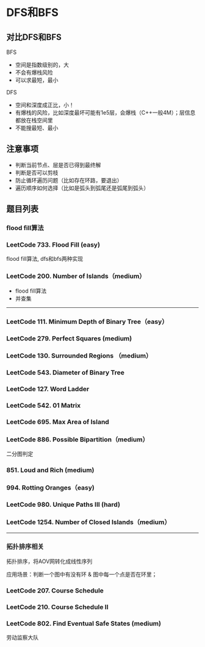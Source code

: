 # DFS和BFS

## 对比DFS和BFS

BFS

- 空间是指数级别的，大
- 不会有爆栈风险
- 可以求最短，最小

DFS

- 空间和深度成正比，小！
- 有爆栈的风险，比如深度最坏可能有1e5层，会爆栈（C++一般4M）；层信息都放在栈空间里
- 不能搜最短、最小

## 注意事项

- 判断当前节点、层是否已得到最终解
- 判断是否可以剪枝
- 防止循环遍历问题（比如存在环路，要退出）
- 遍历顺序如何选择（比如是弧头到弧尾还是弧尾到弧头）

## 题目列表

### flood fill算法

### LeetCode 733. Flood Fill (easy)

flood fill算法, dfs和bfs两种实现

### LeetCode 200. Number of Islands（medium）

- flood fill算法
- 并查集

---

### LeetCode 111. Minimum Depth of Binary Tree（easy）

### LeetCode 279. Perfect Squares (medium)

### LeetCode 130. Surrounded Regions （medium）

### LeetCode 543. Diameter of Binary Tree

### LeetCode 127. Word Ladder

### LeetCode 542. 01 Matrix

### LeetCode 695. Max Area of Island

### LeetCode 886. Possible Bipartition（medium）

二分图判定

### 851. Loud and Rich (medium)

### 994. Rotting Oranges（easy)

### LeetCode 980. Unique Paths III (hard)

### LeetCode 1254. Number of Closed Islands（medium）

---

### 拓扑排序相关

拓扑排序，将AOV网转化成线性序列

应用场景：判断一个图中有没有环 & 图中每一个点是否在环里；

### LeetCode 207. Course Schedule

### LeetCode 210. Course Schedule II

### LeetCode 802. Find Eventual Safe States (medium)



劳动监察大队

